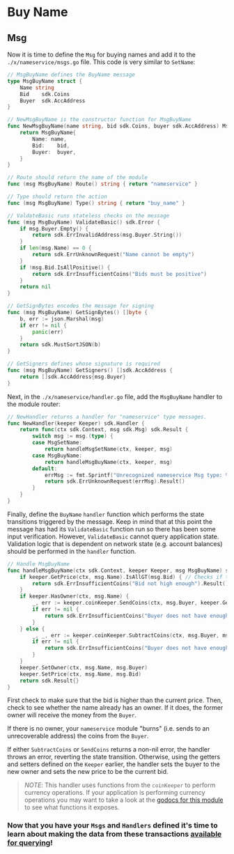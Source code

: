 # Buy Name

## Msg

Now it is time to define the `Msg` for buying names and add it to the `./x/nameservice/msgs.go` file. This code is very similar to `SetName`:

```go
// MsgBuyName defines the BuyName message
type MsgBuyName struct {
    Name string
    Bid    sdk.Coins
    Buyer  sdk.AccAddress
}

// NewMsgBuyName is the constructor function for MsgBuyName
func NewMsgBuyName(name string, bid sdk.Coins, buyer sdk.AccAddress) MsgBuyName {
    return MsgBuyName{
        Name: name,
        Bid:    bid,
        Buyer:  buyer,
    }
}

// Route should return the name of the module
func (msg MsgBuyName) Route() string { return "nameservice" }

// Type should return the action
func (msg MsgBuyName) Type() string { return "buy_name" }

// ValdateBasic runs stateless checks on the message
func (msg MsgBuyName) ValidateBasic() sdk.Error {
    if msg.Buyer.Empty() {
        return sdk.ErrInvalidAddress(msg.Buyer.String())
    }
    if len(msg.Name) == 0 {
        return sdk.ErrUnknownRequest("Name cannot be empty")
    }
    if !msg.Bid.IsAllPositive() {
        return sdk.ErrInsufficientCoins("Bids must be positive")
    }
    return nil
}

// GetSignBytes encodes the message for signing
func (msg MsgBuyName) GetSignBytes() []byte {
    b, err := json.Marshal(msg)
    if err != nil {
        panic(err)
    }
    return sdk.MustSortJSON(b)
}

// GetSigners defines whose signature is required
func (msg MsgBuyName) GetSigners() []sdk.AccAddress {
    return []sdk.AccAddress{msg.Buyer}
}
```

Next, in the `./x/nameservice/handler.go` file, add the `MsgBuyName` handler to the module router:

```go
// NewHandler returns a handler for "nameservice" type messages.
func NewHandler(keeper Keeper) sdk.Handler {
    return func(ctx sdk.Context, msg sdk.Msg) sdk.Result {
        switch msg := msg.(type) {
        case MsgSetName:
            return handleMsgSetName(ctx, keeper, msg)
        case MsgBuyName:
            return handleMsgBuyName(ctx, keeper, msg)
        default:
            errMsg := fmt.Sprintf("Unrecognized nameservice Msg type: %v", msg.Type())
            return sdk.ErrUnknownRequest(errMsg).Result()
        }
    }
}
```

Finally, define the `BuyName` `handler` function which performs the state transitions triggered by the message. Keep in mind that at this point the message has had its `ValidateBasic` function run so there has been some input verification. However, `ValidateBasic` cannot query application state. Validation logic that is dependent on network state (e.g. account balances) should be performed in the `handler` function.

```go
// Handle MsgBuyName
func handleMsgBuyName(ctx sdk.Context, keeper Keeper, msg MsgBuyName) sdk.Result {
    if keeper.GetPrice(ctx, msg.Name).IsAllGT(msg.Bid) { // Checks if the the bid price is greater than the price paid by the current owner
        return sdk.ErrInsufficientCoins("Bid not high enough").Result() // If not, throw an error
    }
    if keeper.HasOwner(ctx, msg.Name) {
        _, err := keeper.coinKeeper.SendCoins(ctx, msg.Buyer, keeper.GetOwner(ctx, msg.Name), msg.Bid)
        if err != nil {
            return sdk.ErrInsufficientCoins("Buyer does not have enough coins").Result()
        }
    } else {
        _, _, err := keeper.coinKeeper.SubtractCoins(ctx, msg.Buyer, msg.Bid) // If so, deduct the Bid amount from the sender
        if err != nil {
            return sdk.ErrInsufficientCoins("Buyer does not have enough coins").Result()
        }
    }
    keeper.SetOwner(ctx, msg.Name, msg.Buyer)
    keeper.SetPrice(ctx, msg.Name, msg.Bid)
    return sdk.Result{}
}
```

First check to make sure that the bid is higher than the current price. Then, check to see whether the name already has an owner. If it does, the former owner will receive the money from the `Buyer`.

If there is no owner, your `nameservice` module "burns" (i.e. sends to an unrecoverable address) the coins from the `Buyer`.

If either `SubtractCoins` or `SendCoins` returns a non-nil error, the handler throws an error, reverting the state transition. Otherwise, using the getters and setters defined on the `Keeper` earlier, the handler sets the buyer to the new owner and sets the new price to be the current bid.

> _*NOTE*_: This handler uses functions from the `coinKeeper` to perform currency operations. If your application is performing currency operations you may want to take a look at the [godocs for this module](https://godoc.org/github.com/cosmos/cosmos-sdk/x/bank#BaseKeeper) to see what functions it exposes.

### Now that you have your `Msgs` and `Handlers` defined it's time to learn about making the data from these transactions [available for querying](./queriers.md)!
